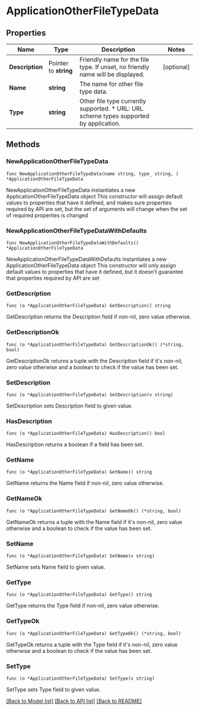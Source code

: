 # ApplicationOtherFileTypeData

## Properties

Name | Type | Description | Notes
------------ | ------------- | ------------- | -------------
**Description** | Pointer to **string** | Friendly name for the file type. If unset, no friendly name will be displayed. | [optional] 
**Name** | **string** | The name for other file type data. | 
**Type** | **string** | Other file type currently supported. * URL: URL scheme types supported by application. | 

## Methods

### NewApplicationOtherFileTypeData

`func NewApplicationOtherFileTypeData(name string, type_ string, ) *ApplicationOtherFileTypeData`

NewApplicationOtherFileTypeData instantiates a new ApplicationOtherFileTypeData object
This constructor will assign default values to properties that have it defined,
and makes sure properties required by API are set, but the set of arguments
will change when the set of required properties is changed

### NewApplicationOtherFileTypeDataWithDefaults

`func NewApplicationOtherFileTypeDataWithDefaults() *ApplicationOtherFileTypeData`

NewApplicationOtherFileTypeDataWithDefaults instantiates a new ApplicationOtherFileTypeData object
This constructor will only assign default values to properties that have it defined,
but it doesn't guarantee that properties required by API are set

### GetDescription

`func (o *ApplicationOtherFileTypeData) GetDescription() string`

GetDescription returns the Description field if non-nil, zero value otherwise.

### GetDescriptionOk

`func (o *ApplicationOtherFileTypeData) GetDescriptionOk() (*string, bool)`

GetDescriptionOk returns a tuple with the Description field if it's non-nil, zero value otherwise
and a boolean to check if the value has been set.

### SetDescription

`func (o *ApplicationOtherFileTypeData) SetDescription(v string)`

SetDescription sets Description field to given value.

### HasDescription

`func (o *ApplicationOtherFileTypeData) HasDescription() bool`

HasDescription returns a boolean if a field has been set.

### GetName

`func (o *ApplicationOtherFileTypeData) GetName() string`

GetName returns the Name field if non-nil, zero value otherwise.

### GetNameOk

`func (o *ApplicationOtherFileTypeData) GetNameOk() (*string, bool)`

GetNameOk returns a tuple with the Name field if it's non-nil, zero value otherwise
and a boolean to check if the value has been set.

### SetName

`func (o *ApplicationOtherFileTypeData) SetName(v string)`

SetName sets Name field to given value.


### GetType

`func (o *ApplicationOtherFileTypeData) GetType() string`

GetType returns the Type field if non-nil, zero value otherwise.

### GetTypeOk

`func (o *ApplicationOtherFileTypeData) GetTypeOk() (*string, bool)`

GetTypeOk returns a tuple with the Type field if it's non-nil, zero value otherwise
and a boolean to check if the value has been set.

### SetType

`func (o *ApplicationOtherFileTypeData) SetType(v string)`

SetType sets Type field to given value.



[[Back to Model list]](../README.md#documentation-for-models) [[Back to API list]](../README.md#documentation-for-api-endpoints) [[Back to README]](../README.md)


